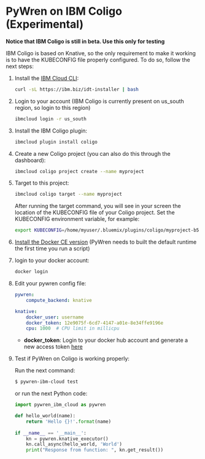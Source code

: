# PyWren on IBM Coligo (Experimental)

**Notice that IBM Coligo is still in beta. Use this only for testing**

IBM Coligo is based on Knative, so the only requirement to make it working is to have the KUBECONFIG file properly configured. To do so, follow the next steps:

1. Install the [IBM Cloud CLI](https://cloud.ibm.com/docs/cli):

   ```bash
   curl -sL https://ibm.biz/idt-installer | bash
   ```

2. Login to your account (IBM Coligo is currently present on us_south region, so login to this region)

   ```bash
   ibmcloud login -r us_south
   ```

3. Install the IBM Coligo plugin:

   ```bash
   ibmcloud plugin install coligo
   ```

4. Create a new Coligo project (you can also do this through the dashboard):

   ```bash
   ibmcloud coligo project create --name myproject
   ```

5. Target to this project:

   ```bash
   ibmcloud coligo target --name myproject
   ```
   After running the target command, you will see in your screen the location of the KUBECONFIG file of your Coligo project. 
   Set the KUBECONFIG environment variable, for example:

   ```bash
   export KUBECONFIG=/home/myuser/.bluemix/plugins/coligo/myproject-b59a1c9f-5ds6-j1sm5.yaml
   ```

7. [Install the Docker CE version](https://docs.docker.com/get-docker/) (PyWren needs to built the default runtime the first time you run a script)

8. login to your docker account:
   ```bash
   docker login
   ```

6. Edit your pywren config file:

   ```yaml
   pywren:
       compute_backend: knative

   knative:
       docker_user: username
       docker_token: 12e9075f-6cd7-4147-a01e-8e34ffe9196e
       cpu: 1000  # CPU limit in millicpu
   ```
   - **docker_token**: Login to your docker hub account and generate a new access token [here](https://hub.docker.com/settings/security)



7. Test if PyWren on Coligo is working properly:

   Run the next command:
   
   ```bash
   $ pywren-ibm-cloud test
   ```
   
   or run the next Python code:
   
   ```python
   import pywren_ibm_cloud as pywren
   
   def hello_world(name):
       return 'Hello {}!'.format(name)
    
   if __name__ == '__main__':
       kn = pywren.knative_executor()
       kn.call_async(hello_world, 'World')
       print("Response from function: ", kn.get_result())
   ```
